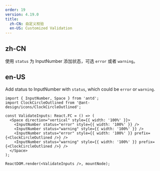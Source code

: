 ```yaml
---
order: 19
version: 4.19.0
title:
  zh-CN: 自定义校验
  en-US: Customized Validation
---
```


## zh-CN

使用 `status` 为 InputNumber 添加状态，可选 `error` 或者 `warning`。

## en-US

Add status to InputNumber with `status`, which could be `error` or `warning`.

```tsx
import { InputNumber, Space } from 'antd';
import ClockCircleOutlined from '@ant-design/icons/ClockCircleOutlined';

const ValidateInputs: React.FC = () => (
  <Space direction="vertical" style={{ width: '100%' }}>
    <InputNumber status="error" style={{ width: '100%' }} />
    <InputNumber status="warning" style={{ width: '100%' }} />
    <InputNumber status="error" style={{ width: '100%' }} prefix={<ClockCircleOutlined />} />
    <InputNumber status="warning" style={{ width: '100%' }} prefix={<ClockCircleOutlined />} />
  </Space>
);

ReactDOM.render(<ValidateInputs />, mountNode);
```
